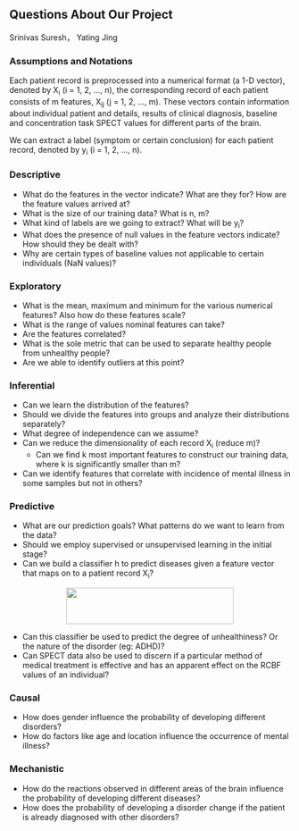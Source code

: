 ## Questions About Our Project

Srinivas Suresh， Yating Jing


### Assumptions and Notations

Each patient record is preprocessed into a numerical format (a 1-D vector), denoted by X<sub>i</sub> (i = 1, 2, ..., n), the corresponding record of each patient consists of m features, X<sub>ij</sub> (j = 1, 2, ..., m). These vectors contain information about individual patient and details, results of clinical diagnosis, baseline and concentration task SPECT values for different parts of the brain.

We can extract a label (symptom or certain conclusion) for each patient record, denoted by y<sub>i</sub> (i = 1, 2, ..., n). 


### Descriptive

- What do the features in the vector indicate? What are they for? How are the feature values arrived at?
- What is the size of our training data? What is n, m?
- What kind of labels are we going to extract? What will be y<sub>i</sub>?
- What does the presence of null values in the feature vectors indicate? How should they be dealt with?
- Why are certain types of baseline values not applicable to certain individuals (NaN values)?


### Exploratory

- What is the mean, maximum and minimum for the various numerical features? Also how do these features scale?
- What is the range of values nominal features can take?
- Are the features correlated? 
- What is the sole metric that can be used to separate healthy people from unhealthy people?
- Are we able to identify outliers at this point?
 

### Inferential

- Can we learn the distribution of the features?
- Should we divide the features into groups and analyze their distributions separately?
- What degree of independence can we assume?
- Can we reduce the dimensionality of each record X<sub>i</sub> (reduce m)? 
	- Can we find k most important features to construct our training data, where k is significantly smaller than m?
- Can we identify features that correlate with incidence of mental illness in some samples but not in others?
	

### Predictive

- What are our prediction goals? What patterns do we want to learn from the data?
- Should we employ supervised or unsupervised learning in the initial stage?
- Can we build a classifier h to predict diseases given a feature vector that maps on to a patient record X<sub>i</sub>?

<p align="center">
<img src="https://github.com/Upward-Spiral-Science/spect-team/tree/master/Draft/equation.png" width="300" height="65"/>
</p>

- Can this classifier be used to predict the degree of unhealthiness? Or the nature of the disorder (eg: ADHD)?
- Can SPECT data also be used to discern if a particular method of medical treatment is effective and has an apparent effect on the RCBF values of an individual?


### Causal

- How does gender influence the probability of developing different disorders?
- How do factors like age and location influence the occurrence of mental illness? 


### Mechanistic

- How do the reactions observed in different areas of the brain influence the probability of developing different diseases?
- How does the probability of developing a disorder change if the patient is already diagnosed with other disorders?
